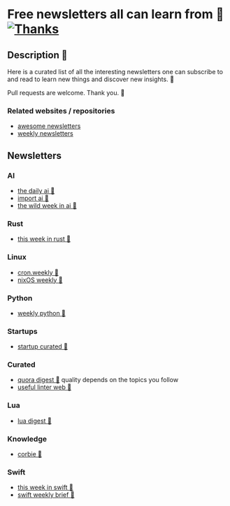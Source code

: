 # Free newsletters all can learn from 📮 [![Thanks](https://img.shields.io/badge/Say%20Thanks-💗-ff69b4.svg)](https://www.patreon.com/learnanything)

## Description 📕
Here is a curated list of all the interesting newsletters one can subscribe to and read to learn new things and discover new insights. 🔭

Pull requests are welcome. Thank you. 💙

### Related websites / repositories 
- [awesome newsletters](https://github.com/vredniy/awesome-newsletters)
- [weekly newsletters](https://github.com/webpro/awesome-newsletters)

## Newsletters
### AI
- [the daily ai 📮](http://thedaily.ai/)
- [import ai 📮](https://jack-clark.net/import-ai/)
- [the wild week in ai 📮](https://www.getrevue.co/profile/wildml)

### Rust
- [this week in rust 📮](https://this-week-in-rust.org/)

### Linux
- [cron.weekly 📮](https://www.cronweekly.com/)
- [nixOS weekly 📮](http://weekly.nixos.org/2017/01-we-need-to-start-somewhere.html)

### Python
- [weekly python 📮](http://importpython.com/newsletter/)

### Startups
- [startup curated 📮](https://startup.curated.co/)

### Curated
- [quora digest 📮](https://www.quora.com/topic/Quora-Weekly-Digest)
  quality depends on the topics you follow
- [useful linter web 📮](http://usefulinterweb.com/)

### Lua
- [lua digest 📮](http://luadigest.immortalin.com/)

### Knowledge
- [corbie 📮](http://www.thecorbie.com/)

### Swift
- [this week in swift 📮](https://swiftnews.curated.co/issues/124)
- [swift weekly brief 📮](https://swiftweekly.github.io/issue-61/)